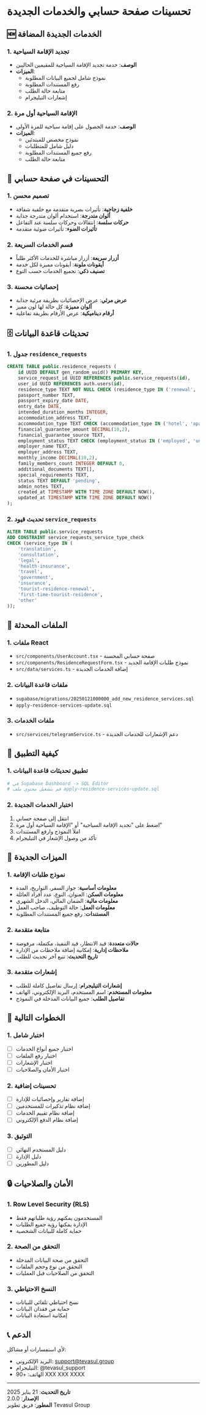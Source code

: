 # تحسينات صفحة حسابي والخدمات الجديدة

## 🆕 الخدمات الجديدة المضافة

### 1. تجديد الإقامة السياحية
- **الوصف**: خدمة تجديد الإقامة السياحية للمقيمين الحاليين
- **الميزات**:
  - نموذج شامل لجميع البيانات المطلوبة
  - رفع المستندات المطلوبة
  - متابعة حالة الطلب
  - إشعارات التيليجرام

### 2. الإقامة السياحية أول مرة
- **الوصف**: خدمة الحصول على إقامة سياحية للمرة الأولى
- **الميزات**:
  - نموذج مخصص للمبتدئين
  - دليل شامل للمتطلبات
  - رفع جميع المستندات المطلوبة
  - متابعة حالة الطلب

## 🎨 التحسينات في صفحة حسابي

### 1. تصميم محسن
- **خلفية زجاجية**: تأثيرات بصرية متقدمة مع خلفية شفافة
- **ألوان متدرجة**: استخدام ألوان متدرجة جذابة
- **حركات سلسة**: انتقالات وحركات سلسة عند التفاعل
- **تأثيرات الضوء**: تأثيرات ضوئية متقدمة

### 2. قسم الخدمات السريعة
- **أزرار سريعة**: أزرار مباشرة للخدمات الأكثر طلباً
- **أيقونات ملونة**: أيقونات مميزة لكل خدمة
- **تصنيف ذكي**: تجميع الخدمات حسب النوع

### 3. إحصائيات محسنة
- **عرض مرئي**: عرض الإحصائيات بطريقة مرئية جذابة
- **ألوان مميزة**: كل حالة لها لون مميز
- **أرقام ديناميكية**: عرض الأرقام بطريقة تفاعلية

## 🗄️ تحديثات قاعدة البيانات

### 1. جدول `residence_requests`
```sql
CREATE TABLE public.residence_requests (
    id UUID DEFAULT gen_random_uuid() PRIMARY KEY,
    service_request_id UUID REFERENCES public.service_requests(id),
    user_id UUID REFERENCES auth.users(id),
    residence_type TEXT NOT NULL CHECK (residence_type IN ('renewal', 'first-time')),
    passport_number TEXT,
    passport_expiry_date DATE,
    entry_date DATE,
    intended_duration_months INTEGER,
    accommodation_address TEXT,
    accommodation_type TEXT CHECK (accommodation_type IN ('hotel', 'apartment', 'house', 'other')),
    financial_guarantee_amount DECIMAL(10,2),
    financial_guarantee_source TEXT,
    employment_status TEXT CHECK (employment_status IN ('employed', 'unemployed', 'student', 'retired', 'other')),
    employer_name TEXT,
    employer_address TEXT,
    monthly_income DECIMAL(10,2),
    family_members_count INTEGER DEFAULT 0,
    additional_documents TEXT[],
    special_requirements TEXT,
    status TEXT DEFAULT 'pending',
    admin_notes TEXT,
    created_at TIMESTAMP WITH TIME ZONE DEFAULT NOW(),
    updated_at TIMESTAMP WITH TIME ZONE DEFAULT NOW()
);
```

### 2. تحديث قيود `service_requests`
```sql
ALTER TABLE public.service_requests 
ADD CONSTRAINT service_requests_service_type_check 
CHECK (service_type IN (
    'translation',
    'consultation', 
    'legal',
    'health-insurance',
    'travel',
    'government',
    'insurance',
    'tourist-residence-renewal',
    'first-time-tourist-residence',
    'other'
));
```

## 🔧 الملفات المحدثة

### 1. ملفات React
- `src/components/UserAccount.tsx` - صفحة حسابي المحسنة
- `src/components/ResidenceRequestForm.tsx` - نموذج طلبات الإقامة الجديد
- `src/data/services.ts` - إضافة الخدمات الجديدة

### 2. ملفات قاعدة البيانات
- `supabase/migrations/20250121000000_add_new_residence_services.sql`
- `apply-residence-services-update.sql`

### 3. ملفات الخدمات
- `src/services/telegramService.ts` - دعم الإشعارات للخدمات الجديدة

## 🚀 كيفية التطبيق

### 1. تطبيق تحديثات قاعدة البيانات
```bash
# في Supabase Dashboard -> SQL Editor
# قم بتشغيل محتوى ملف apply-residence-services-update.sql
```

### 2. اختبار الخدمات الجديدة
1. انتقل إلى صفحة حسابي
2. اضغط على "تجديد الإقامة السياحية" أو "الإقامة السياحية أول مرة"
3. املأ النموذج وارفع المستندات
4. تأكد من وصول الإشعار في التيليجرام

## 📱 الميزات الجديدة

### 1. نموذج طلبات الإقامة
- **معلومات أساسية**: جواز السفر، التواريخ، المدة
- **معلومات السكن**: العنوان، النوع، عدد أفراد العائلة
- **معلومات مالية**: الضمان المالي، الدخل الشهري
- **معلومات العمل**: حالة التوظيف، صاحب العمل
- **المستندات**: رفع جميع المستندات المطلوبة

### 2. متابعة متقدمة
- **حالات متعددة**: قيد الانتظار، قيد التنفيذ، مكتملة، مرفوضة
- **ملاحظات إدارية**: إمكانية إضافة ملاحظات من الإدارة
- **تاريخ التحديث**: تتبع آخر تحديث للطلب

### 3. إشعارات متقدمة
- **إشعارات التيليجرام**: إرسال تفاصيل كاملة للطلب
- **معلومات المستخدم**: اسم المستخدم، البريد الإلكتروني، الهاتف
- **تفاصيل الطلب**: جميع البيانات المدخلة في النموذج

## 🎯 الخطوات التالية

### 1. اختبار شامل
- [ ] اختبار جميع أنواع الخدمات
- [ ] اختبار رفع الملفات
- [ ] اختبار الإشعارات
- [ ] اختبار الأمان والصلاحيات

### 2. تحسينات إضافية
- [ ] إضافة تقارير وإحصائيات للإدارة
- [ ] إضافة نظام تذكيرات للمستخدمين
- [ ] إضافة نظام تقييم الخدمات
- [ ] إضافة نظام الدفع الإلكتروني

### 3. التوثيق
- [ ] دليل المستخدم النهائي
- [ ] دليل الإدارة
- [ ] دليل المطورين

## 🔒 الأمان والصلاحيات

### 1. Row Level Security (RLS)
- المستخدمون يمكنهم رؤية طلباتهم فقط
- الإدارة يمكنها رؤية جميع الطلبات
- حماية كاملة للبيانات الشخصية

### 2. التحقق من الصحة
- التحقق من صحة البيانات المدخلة
- التحقق من نوع وحجم الملفات
- التحقق من الصلاحيات قبل العمليات

### 3. النسخ الاحتياطي
- نسخ احتياطي تلقائي للبيانات
- حماية من فقدان البيانات
- إمكانية استعادة البيانات

## 📞 الدعم

لأي استفسارات أو مشاكل:
- البريد الإلكتروني: support@tevasul.group
- التيليجرام: @tevasul_support
- الهاتف: +90 XXX XXX XXXX

---

**تاريخ التحديث**: 21 يناير 2025  
**الإصدار**: 2.0.0  
**المطور**: فريق تطوير Tevasul Group
